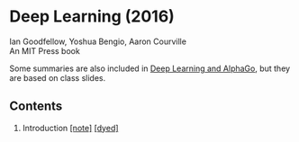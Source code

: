 # Deep Learning (2016)

Ian Goodfellow, Yoshua Bengio, Aaron Courville <br>
An MIT Press book <br>

Some summaries are also included in [Deep Learning and AlphaGo](https://github.com/gritmind/review-media/tree/master/class/deeplearning_and_alphago), but they are based on class slides.



## Contents

1. Introduction [[note]](https://1drv.ms/p/s!AllPqyV9kKUrhAFymTyz1wWT2NRf) [[dyed]](https://1drv.ms/w/s!AllPqyV9kKUrhACsuON0b3_OCvWA)



